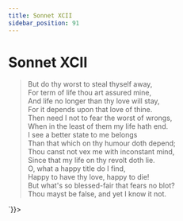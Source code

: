 ```yaml
---
title: Sonnet XCII
sidebar_position: 91
---
```

<div dangerouslySetInnerHTML={{__html: `<div><HTML><HEAD><TITLE>Sonnet XCII</TITLE></HEAD>
<BODY><H1>Sonnet XCII</H1>

<BLOCKQUOTE>But do thy worst to steal thyself away,<BR>
For term of life thou art assured mine,<BR>
And life no longer than thy love will stay,<BR>
For it depends upon that love of thine.<BR>
Then need I not to fear the worst of wrongs,<BR>
When in the least of them my life hath end.<BR>
I see a better state to me belongs<BR>
Than that which on thy humour doth depend;<BR>
Thou canst not vex me with inconstant mind,<BR>
Since that my life on thy revolt doth lie.<BR>
O, what a happy title do I find,<BR>
Happy to have thy love, happy to die!<BR>
  But what's so blessed-fair that fears no blot?<BR>
  Thou mayst be false, and yet I know it not.<BR>
</BLOCKQUOTE>

</BODY></HTML>
</div>`}}></div>